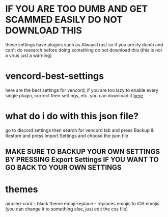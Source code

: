 # IF YOU ARE TOO DUMB AND GET SCAMMED EASILY DO NOT DOWNLOAD THIS
these settings have plugins such as AlwaysTrust so if you are rly dumb and can't do research before doing something do not download this
(this is not a virus just a warning)

# vencord-best-settings
here are the best settings for vencord, if you are too lazy to enable every single plugin, correct their settings, etc.
you can download it [here]([https://github.com/maybebrill/vencord-best-settings/releases/download/1.0.0/vencord-best-settings.rar](https://github.com/maybebrill/vencord-best-settings/releases/tag/1.0.1))

# what do i do with this json file?
go to discord settings then search for vencord tab and press Backup & Restore and press Import Settings and choose the json file
## MAKE SURE TO BACKUP YOUR OWN SETTINGS BY PRESSING Export Settings IF YOU WANT TO GO BACK TO YOUR OWN SETTINGS

# themes
amoled-cord - black theme
emoji-replace - replaces emojis to iOS emojis (you can change it to something else, just edit the css file)
